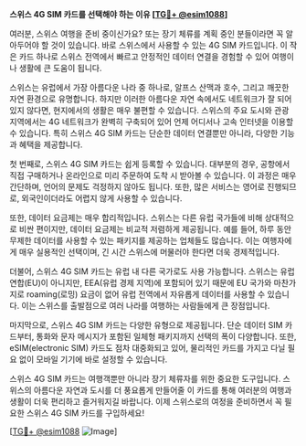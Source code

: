 **스위스 4G SIM 카드를 선택해야 하는 이유 [[TG💪+ @esim1088](https://t.me/s/esim1088)]**

여러분, 스위스 여행을 준비 중이신가요? 또는 장기 체류를 계획 중인 분들이라면 꼭 알아두어야 할 것이 있습니다. 바로 스위스에서 사용할 수 있는 4G SIM 카드입니다. 이 작은 카드 하나로 스위스 전역에서 빠르고 안정적인 데이터 연결을 경험할 수 있어 여행이나 생활에 큰 도움이 됩니다.

스위스는 유럽에서 가장 아름다운 나라 중 하나로, 알프스 산맥과 호수, 그리고 깨끗한 자연 환경으로 유명합니다. 하지만 이러한 아름다운 자연 속에서도 네트워크가 잘 되어 있지 않다면, 현지에서의 생활은 매우 불편할 수 있습니다. 스위스의 주요 도시와 관광 지역에서는 4G 네트워크가 완벽히 구축되어 있어 언제 어디서나 고속 인터넷을 이용할 수 있습니다. 특히 스위스 4G SIM 카드는 단순한 데이터 연결뿐만 아니라, 다양한 기능과 혜택을 제공합니다.

첫 번째로, 스위스 4G SIM 카드는 쉽게 등록할 수 있습니다. 대부분의 경우, 공항에서 직접 구매하거나 온라인으로 미리 주문하여 도착 시 받아볼 수 있습니다. 이 과정은 매우 간단하며, 언어의 문제도 걱정하지 않아도 됩니다. 또한, 많은 서비스는 영어로 진행되므로, 외국인이더라도 어렵지 않게 사용할 수 있습니다.

또한, 데이터 요금제는 매우 합리적입니다. 스위스는 다른 유럽 국가들에 비해 상대적으로 비싼 편이지만, 데이터 요금제는 비교적 저렴하게 제공됩니다. 예를 들어, 하루 동안 무제한 데이터를 사용할 수 있는 패키지를 제공하는 업체들도 많습니다. 이는 여행자에게 매우 실용적인 선택이며, 긴 시간 스위스에 머물러야 한다면 더욱 경제적입니다.

더불어, 스위스 4G SIM 카드는 유럽 내 다른 국가로도 사용 가능합니다. 스위스는 유럽 연합(EU)이 아니지만, EEA(유럽 경제 지역)에 포함되어 있기 때문에 EU 국가와 마찬가지로 roaming(로밍) 요금이 없어 유럽 전역에서 자유롭게 데이터를 사용할 수 있습니다. 이는 스위스를 출발점으로 여러 나라를 여행하는 사람들에게 큰 장점입니다.

마지막으로, 스위스 4G SIM 카드는 다양한 유형으로 제공됩니다. 단순 데이터 SIM 카드부터, 통화와 문자 메시지가 포함된 일체형 패키지까지 선택의 폭이 다양합니다. 또한, eSIM(electronic SIM) 카드도 점차 대중화되고 있어, 물리적인 카드를 가지고 다닐 필요 없이 모바일 기기에 바로 설정할 수 있습니다.

스위스 4G SIM 카드는 여행객뿐만 아니라 장기 체류자를 위한 중요한 도구입니다. 스위스의 아름다운 자연과 도시를 더 풍요롭게 만들어줄 이 카드를 통해 여러분의 여행과 생활이 더욱 편리하고 즐거워지길 바랍니다. 이제 스위스로의 여정을 준비하면서 꼭 필요한 스위스 4G SIM 카드를 구입하세요! 

[[TG💪+ @esim1088](https://t.me/s/esim1088) ![Image](https://i.postimg.cc/Y0z9fWf4/image.png)]